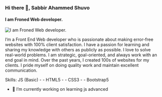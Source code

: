 ### Hi there 👋, Sabbir Ahammed Shuvo
#### I am Froned Web developer.
![I am Froned Web developer.](https://scontent.fdac5-1.fna.fbcdn.net/v/t39.30808-6/203526027_847020835929341_3612596725821191720_n.jpg?_nc_cat=105&ccb=1-5&_nc_sid=09cbfe&_nc_ohc=d63xe5QABQ0AX8KkCPN&tn=y0Z2mFZAMvSz-kiP&_nc_pt=1&_nc_ht=scontent.fdac5-1.fna&oh=9b66f8e07b211b43a439c283e1c8d438&oe=613D9104)

I’m a Front End Web developer who is passionate about making error-free websites with 100% client satisfaction. I have a passion for learning and sharing my knowledge with others as publicly as possible. I love to solve real-world problems. I am strategic, goal-oriented, and always work with an end goal in mind. Over the past years, I created 100s of websites for my clients. I pride myself on doing quality work and maintain excellent communication.

Skills: JS (Basic) - - HTML5 - - CSS3 - - Bootstrap5

- 🔭 I’m currently working on learning js advanced 




